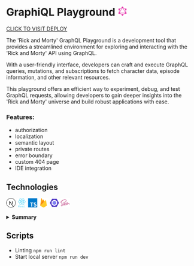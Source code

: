# GraphiQL Playground <img src="https://raw.githubusercontent.com/devicons/devicon/master/icons/graphql/graphql-plain.svg" alt="graphql"  width="25" height="25"/>

[CLICK TO VISIT DEPLOY](https://graphiql-app-git-develop-anhelina.vercel.app/ru)

The 'Rick and Morty' GraphQL Playground is a development tool that provides a streamlined environment for exploring and
interacting with the 'Rick and Morty' API using GraphQL.

With a user-friendly interface, developers can craft and execute GraphQL queries, mutations, and subscriptions to fetch
character data, episode information, and other relevant resources.

This playground offers an efficient way to experiment, debug, and test GraphQL requests, allowing developers to gain
deeper insights into the 'Rick and Morty' universe and build robust applications with ease.

### Features:

* authorization
* localization
* semantic layout
* private routes
* error boundary
* custom 404 page
* IDE integration

## Technologies

<p>
<img src="https://raw.githubusercontent.com/devicons/devicon/master/icons/nextjs/nextjs-line.svg" alt="nextjs"  width="25" height="25"/>
<img src="https://raw.githubusercontent.com/devicons/devicon/master/icons/react/react-original-wordmark.svg" alt="react" width="25" height="25" />
<img src="https://raw.githubusercontent.com/devicons/devicon/master/icons/typescript/typescript-original.svg" alt="typescript" width="25" height="25" />
<img src="src/assets/images/firebase-icon.svg" width="25"/>
<img src="https://raw.githubusercontent.com/devicons/devicon/master/icons/eslint/eslint-original.svg" alt="eslint" width="25" height="25" />
<img src="https://raw.githubusercontent.com/devicons/devicon/master/icons/sass/sass-original.svg" alt="sass"  width="25" height="25"/>
</p>

<details>

<summary><h4 style="display:inline">Summary</h4></summary>

- NextJS
- React
- Firebase
- Monaco Editor
- Typescript
- Sass
- Eslint, Prettier

</details>

## Scripts

- Linting
  `npm run lint`
- Start local server
  `npm run dev`
